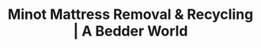 ---
layout: location.njk
title: "Minot Mattress Removal & Recycling | A Bedder World"
description: "Professional mattress removal in Minot, ND. Next-day pickup for Air Force families, oil industry workers & Scandinavian heritage community. Magic City specialists starting $125."
permalink: "/mattress-removal/north-dakota/minot/"
city: "Minot"
state: "North Dakota"
stateAbbr: "ND"
stateSlug: "north-dakota"
tier: 2
coordinates: 
  lat: 48.2327
  lng: -101.2965
pricing:
  startingPrice: 125
  single: 125
  queen: 155
  king: 180
  boxSpring: 30
zipCodes: ["58701", "58702", "58703", "58704", "58705", "58707", "58710", "58723", "58741", "58762", "58782", "58790", "58792", "58793", "58795"]
neighborhoods: [
  {
    "name": "Downtown Minot",
    "zipCodes": ["58701"]
  },
  {
    "name": "South Hill",
    "zipCodes": ["58701"]
  },
  {
    "name": "North Hill",
    "zipCodes": ["58703"]
  },
  {
    "name": "Oak Park",
    "zipCodes": ["58701"]
  },
  {
    "name": "Roosevelt Park Area",
    "zipCodes": ["58701"]
  },
  {
    "name": "Minot State University Area",
    "zipCodes": ["58707"]
  },
  {
    "name": "Eastwood Park",
    "zipCodes": ["58703"]
  },
  {
    "name": "Souris River Valley",
    "zipCodes": ["58701"]
  },
  {
    "name": "Trinity Health District",
    "zipCodes": ["58701"]
  },
  {
    "name": "West Minot",
    "zipCodes": ["58701"]
  },
  {
    "name": "Scandinavian Heritage Park Area",
    "zipCodes": ["58701"]
  },
  {
    "name": "State Fair Grounds Area",
    "zipCodes": ["58701"]
  },
  {
    "name": "Burlington Northern District",
    "zipCodes": ["58701"]
  }
]
nearbyCities:
  - name: "Bismarck"
    slug: "bismarck"
    distance: 110
    isSuburb: false
  - name: "Fargo"
    slug: "fargo"
    distance: 215
    isSuburb: false
reviews:
  count: 4
  featured:
    - author: "Captain Sarah M."
      rating: 5
      text: "PCS season at Minot AFB means moving chaos, but these professionals coordinated our mattress disposal around military housing transition deadlines like true Magic City locals."
      neighborhood: "North Hill"
    - author: "Jake T."
      rating: 5
      text: "Oil field rotation schedule is brutal - two weeks on, one week off. Weekend pickup was perfect timing."
      neighborhood: "West Minot"
    - author: "Dr. Lisa K."
      rating: 5
      text: "Trinity Health housing provided during my residency needed mattress disposal before permanent move. They understood hospital scheduling perfectly."
      neighborhood: "Trinity Health District"
    - author: "Erik N."
      rating: 5
      text: "February pickup in -20°F weather? These folks came prepared like true North Dakota pros with winter equipment."
      neighborhood: "Scandinavian Heritage Park Area"
pageContent:
  heroDescription: "Professional mattress removal serving North Dakota's Magic City. Expert pickup from Air Force base housing, oil industry worker accommodations, and Scandinavian heritage community homes with next-day service  Winter-equipped operations and eco-friendly recycling included. Over 1 million mattresses recycled nationwide."

  aboutService: "Our professional mattress removal service brings specialized expertise to Minot, North Dakota's Magic City, a resilient transportation hub that has adapted to military, energy, and agricultural economies for over 135 years. Having responsibly recycled over 1 million mattresses nationwide, we understand the demanding schedules of Air Force families facing PCS relocations, the logistics challenges of oil industry worker housing, and the family-oriented nature of this Scandinavian heritage community. We provide complete mattress pickup services from Minot's diverse housing landscape - from military family housing near Minot AFB to oil worker accommodations throughout Ward County, historic South Hill neighborhoods, and university housing serving Minot State. Our licensed removal team coordinates around military transition schedules, oil field rotation patterns, and extreme North Dakota weather while navigating the unique demands of a community that balances Air Force stability with energy sector dynamism. Every service includes complete sleep system disassembly, box spring separation, and proper disposal coordination with all necessary documentation for military housing, oil company facilities, and municipal requirements."

  serviceAreasIntro: "Expert mattress pickup throughout Minot's resilient neighborhoods, from Air Force community areas to oil industry housing districts:"

  regulationsCompliance: "Minot's waste management through Ward County coordinates with both Minot Air Force Base housing requirements and North Dakota's energy sector accommodation standards. Our service integrates with municipal collection schedules while maintaining specialized licensing for military housing transitions and oil industry worker facilities. Having recycled over 1 million mattresses nationwide, we provide documentation meeting Air Force housing standards, oil company facility requirements, and extreme weather contingency protocols unique to North Dakota's Magic City."

  environmentalImpact: "Through strategic partnerships with northern plains recycling facilities, our Minot service transforms discarded mattresses into valuable regional resources while supporting the Magic City's environmental resilience initiatives. Each mattress diverts 40 pounds of recoverable materials from Ward County landfills, with steel components becoming infrastructure materials for oil field development and foam elements converted to insulation for both military housing improvements and agricultural facility construction supporting North Dakota's farming heritage. Our regional processing network keeps Minot mattresses within the northern plains ecosystem, minimizing transport emissions while creating sustainable jobs in the expanding regional green economy. This approach directly supports the Air Force community's sustainability values while contributing to North Dakota's environmental innovation leadership. Over the past 22 months, we've redirected 1,180 Minot mattresses from waste streams, representing 47,200 pounds of materials channeled into productive northern plains applications. By maintaining local processing partnerships, we strengthen the regional circular economy while honoring Minot's Magic City heritage through sustainable material recovery practices that support military families, energy workers, and agricultural communities."

  howItWorksScheduling: "Next-day pickup available with flexible scheduling for Air Force families, oil industry workers, and Scandinavian heritage community. Evening and weekend appointments accommodate military schedules, oil field rotations, and university timing throughout harsh North Dakota winters."

  howItWorksService: "Professional removal team specializes in both military housing protocols and energy sector accommodation logistics. We coordinate around Air Force PCS schedules, handle oil industry facility requirements, and navigate Minot's extreme weather conditions while serving the diverse needs of North Dakota's Magic City throughout all seasons."

  howItWorksDisposal: "Licensed transport to certified northern plains recycling facilities where materials support regional construction and oil field development projects. Steel becomes infrastructure materials while foam and fabric become insulation for both military housing improvements and North Dakota energy sector facility construction initiatives."

  sidebarStats:
    mattressesRemoved: "1,180"
localRegulations: "As the Magic City's hub for military and energy sector operations, Minot's rapid population fluctuations create unique disposal challenges requiring coordination between Ward County Environmental Services and Air Force base housing protocols. Military PCS seasons and oil field worker rotations generate intense disposal periods during brutal North Dakota winters when municipal bulk pickup faces weather delays. Our professional service eliminates the hassle of waiting for uncertain weather-dependent collection schedules, navigating military housing transition deadlines, and coordinating around oil industry shift work that makes Magic City living demanding year-round despite extreme climate conditions."
faqs:
  - question: "How quickly can you remove my mattress in Minot?"
    answer: "We offer next-day pickup throughout Minot with scheduling designed for Air Force families, oil industry workers, and healthcare professionals. Evening appointments available after shift work and military duties, weekend slots for busy rotation schedules, and coordinated timing around Air Force PCS periods and harsh North Dakota weather conditions."
    
  - question: "Do you work with Minot Air Force Base housing and facilities?"
    answer: "Absolutely. We understand military protocols and coordinate our service timing around PCS schedules, deployment preparation, and base housing requirements. Our team is familiar with Air Force housing access procedures and the logistics of serving military families during transition periods unique to Minot AFB."
    
  - question: "Can you handle oil industry worker housing and facilities?"
    answer: "Yes, our team specializes in energy sector accommodation protocols including man camp facilities, oil company housing, and worker rotation schedules. We understand the logistics needs of Bakken oil workers and the demanding work patterns common in Minot's energy economy."
    
  - question: "What's included in your Minot mattress removal service?"
    answer: "Complete service includes pickup from any location in your home or facility, specialized equipment for North Dakota's extreme weather conditions, coordination around military and energy sector schedules, and transport to certified northern plains recycling facilities. We handle all municipal coordination and institutional documentation requirements."
    
  - question: "Do you provide service during harsh North Dakota winters?"
    answer: "Definitely. Our team is equipped for Minot's extreme weather conditions including snow, ice, and sub-zero temperatures down to -20°F. We bring specialized winter equipment and coordinate timing around weather patterns while maintaining reliable service throughout all seasons in the Magic City."
    
  - question: "Do you serve all Minot ZIP codes and neighborhoods?"
    answer: "Yes, we serve all Minot areas including ZIP codes 58701-58705 and surrounding areas. From Downtown Magic City to Air Force community housing, South Hill to Scandinavian Heritage Park area, university district to oil worker accommodations - complete coverage with no additional fees for weather conditions or institutional requirements."
---
